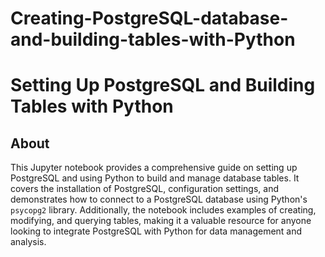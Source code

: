 # Creating-PostgreSQL-database-and-building-tables-with-Python

# Setting Up PostgreSQL and Building Tables with Python

## About

This Jupyter notebook provides a comprehensive guide on setting up PostgreSQL and using Python to build and manage database tables. It covers the installation of PostgreSQL, configuration settings, and demonstrates how to connect to a PostgreSQL database using Python's `psycopg2` library. Additionally, the notebook includes examples of creating, modifying, and querying tables, making it a valuable resource for anyone looking to integrate PostgreSQL with Python for data management and analysis.
